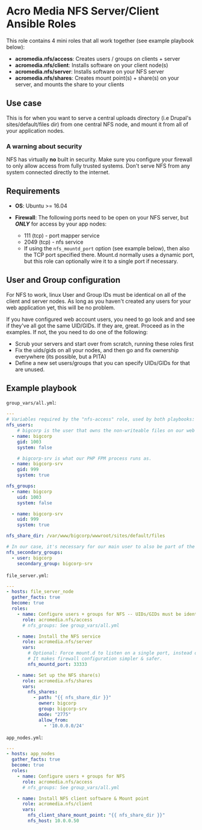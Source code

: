 # Acro Media NFS Server/Client Ansible Roles

This role contains 4 mini roles that all work together (see example playbook below):
* **acromedia.nfs/access**: Creates users / groups on clients + server
* **acromedia.nfs/client**: Installs software on your client node(s)
* **acromedia.nfs/server**: Installs software on your NFS server
* **acromedia.nfs/shares**: Creates mount point(s) + share(s) on your server, and mounts the share to your clients


## Use case

This is for when you want to serve a central uploads directory (i.e Drupal's sites/default/files dir) from one central NFS node, and mount it from all of your application nodes.


### A warning about security

NFS has virtually **no** built in security. Make sure you configure your firewall to only allow access from fully trusted systems. Don't serve NFS from any system connected directly to the internet.


## Requirements

- **OS**: Ubuntu >= 16.04

- **Firewall**: The following ports need to be open on your NFS server, but ***ONLY*** for access by your app nodes:
    - 111 (tcp) - port mapper service
    - 2049 (tcp) - nfs service
    - If using the `nfs_mountd_port` option (see example below), then also the TCP port specified there. Mount.d normally uses a dynamic port, but this role can optionally wire it to a single port if necessary.


## User and Group configuration

For NFS to work, linux User and Group IDs must be identical on all of the client and server nodes. As long as you haven't created any users for your web application yet, this will be no problem.

If you have configured web account users, you need to go look and and see if they've all got the same UID/GIDs. If they are, great.  Proceed as in the examples. If not, the you need to do one of the following:
  - Scrub your servers and start over from scratch, running these roles first
  - Fix the uids/gids on all your nodes, and then go and fix ownership everywhere (its possible, but a PITA)
  - Define a new set users/groups that you can specify UIDs/GIDs for that are unused.

## Example playbook

`group_vars/all.yml`:
```yaml
---
# Variables required by the "nfs-access" role, used by both playbooks:
nfs_users:
    # bigcorp is the user that owns the non-writeable files on our web server.
  - name: bigcorp
    gid: 1003
    system: false

    # bigcorp-srv is what our PHP FPM process runs as.
  - name: bigcorp-srv
    gid: 999
    system: true

nfs_groups:
  - name: bigcorp
    uid: 1003
    system: false

  - name: bigcorp-srv
    uid: 999
    system: true

nfs_share_dir: /var/www/bigcorp/wwwroot/sites/default/files

# In our case, it's necessary for our main user to also be part of the group that writes the files to the share.
nfs_secondary_groups:
  - user: bigcorp
    secondary_group: bigcorp-srv

```

`file_server.yml`:
```yaml
---
- hosts: file_server_node
  gather_facts: true
  become: true
  roles:  
    - name: Configure users + groups for NFS -- UIDs/GIDs must be identical to those on the client machines
      role: acromedia.nfs/access
      # nfs_groups: See group_vars/all.yml

    - name: Install the NFS service
      role: acromedia.nfs/server
      vars:
        # Optional: Force mount.d to listen on a single port, instead of letting it be dynamic.
        # It makes firewall configuration simpler & safer.
        nfs_mountd_port: 33333

    - name: Set up the NFS share(s)
      role: acromedia.nfs/shares
      vars:
        nfs_shares:
          - path: "{{ nfs_share_dir }}"
            owner: bigcorp
            group: bigcorp-srv
            mode: "2775"
            allow_from:
              - '10.0.0.0/24'
```

`app_nodes.yml`:
```yaml
---
- hosts: app_nodes
  gather_facts: true
  become: true
  roles:  
    - name: Configure users + groups for NFS
      role: acromedia.nfs/access
      # nfs_groups: See group_vars/all.yml

    - name: Install NFS client software & Mount point
      role: acromedia.nfs/client
      vars:
        nfs_client_share_mount_point: "{{ nfs_share_dir }}"
        nfs_host: 10.0.0.50
```
